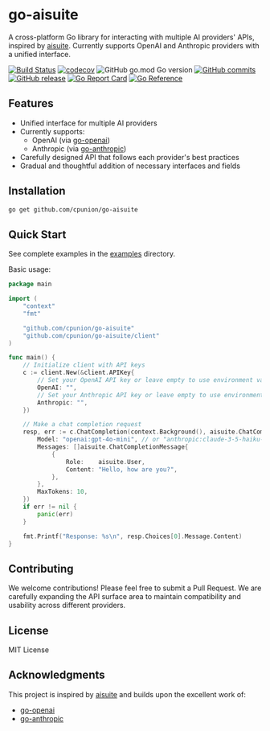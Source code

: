 # go-aisuite

A cross-platform Go library for interacting with multiple AI providers' APIs, inspired by [aisuite](https://github.com/andrewyng/aisuite). Currently supports OpenAI and Anthropic providers with a unified interface.


[![Build Status](https://github.com/cpunion/go-aisuite/actions/workflows/test.yml/badge.svg)](https://github.com/cpunion/go-aisuite/actions/workflows/test.yml)
[![codecov](https://codecov.io/github/cpunion/go-aisuite/graph/badge.svg?token=uATQa0RzPL)](https://codecov.io/github/cpunion/go-aisuite)
![GitHub go.mod Go version](https://img.shields.io/github/go-mod/go-version/cpunion/go-aisuite)
[![GitHub commits](https://badgen.net/github/commits/cpunion/go-aisuite)](https://GitHub.com/Naereen/cpunion/go-aisuite/commit/)
[![GitHub release](https://img.shields.io/github/v/tag/cpunion/go-aisuite.svg?label=release)](https://github.com/cpunion/go-aisuite/releases)
[![Go Report Card](https://goreportcard.com/badge/github.com/cpunion/go-aisuite)](https://goreportcard.com/report/github.com/cpunion/go-aisuite)
[![Go Reference](https://pkg.go.dev/badge/github.com/cpunion/go-aisuite.svg)](https://pkg.go.dev/github.com/cpunion/go-aisuite)


## Features

- Unified interface for multiple AI providers
- Currently supports:
  - OpenAI (via [go-openai](https://github.com/sashabaranov/go-openai))
  - Anthropic (via [go-anthropic](https://github.com/liushuangls/go-anthropic))
- Carefully designed API that follows each provider's best practices
- Gradual and thoughtful addition of necessary interfaces and fields

## Installation

```bash
go get github.com/cpunion/go-aisuite
```

## Quick Start

See complete examples in the [examples](./examples) directory.

Basic usage:

<!-- embedme examples/chat/main.go -->

```go
package main

import (
	"context"
	"fmt"

	"github.com/cpunion/go-aisuite"
	"github.com/cpunion/go-aisuite/client"
)

func main() {
	// Initialize client with API keys
	c := client.New(&client.APIKey{
		// Set your OpenAI API key or leave empty to use environment variable OPENAI_API_KEY
		OpenAI: "",
		// Set your Anthropic API key or leave empty to use environment variable ANTHROPIC_API_KEY
		Anthropic: "",
	})

	// Make a chat completion request
	resp, err := c.ChatCompletion(context.Background(), aisuite.ChatCompletionRequest{
		Model: "openai:gpt-4o-mini", // or "anthropic:claude-3-5-haiku-20241022"
		Messages: []aisuite.ChatCompletionMessage{
			{
				Role:    aisuite.User,
				Content: "Hello, how are you?",
			},
		},
		MaxTokens: 10,
	})
	if err != nil {
		panic(err)
	}

	fmt.Printf("Response: %s\n", resp.Choices[0].Message.Content)
}

```

## Contributing

We welcome contributions! Please feel free to submit a Pull Request. We are carefully expanding the API surface area to maintain compatibility and usability across different providers.

## License

MIT License

## Acknowledgments

This project is inspired by [aisuite](https://github.com/andrewyng/aisuite) and builds upon the excellent work of:
- [go-openai](https://github.com/sashabaranov/go-openai)
- [go-anthropic](https://github.com/liushuangls/go-anthropic)

